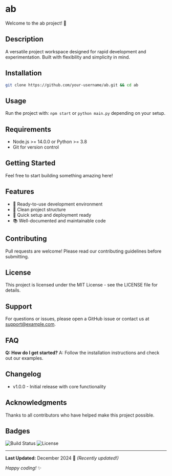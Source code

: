 # ab

Welcome to the ab project! 🚀

## Description

A versatile project workspace designed for rapid development and experimentation. Built with flexibility and simplicity in mind.

## Installation

```bash
git clone https://github.com/your-username/ab.git && cd ab
```

## Usage

Run the project with: `npm start` or `python main.py` depending on your setup.

## Requirements

- Node.js >= 14.0.0 or Python >= 3.8
- Git for version control

## Getting Started

Feel free to start building something amazing here!

## Features

- 🔧 Ready-to-use development environment
- 📁 Clean project structure
- 🚀 Quick setup and deployment ready
- 📚 Well-documented and maintainable code

## Contributing

Pull requests are welcome! Please read our contributing guidelines before submitting.

## License

This project is licensed under the MIT License - see the LICENSE file for details.

## Support

For questions or issues, please open a GitHub issue or contact us at support@example.com.

## FAQ

**Q: How do I get started?** A: Follow the installation instructions and check out our examples.

## Changelog

- v1.0.0 - Initial release with core functionality

## Acknowledgments

Thanks to all contributors who have helped make this project possible.

## Badges

![Build Status](https://img.shields.io/badge/build-passing-brightgreen) ![License](https://img.shields.io/badge/license-MIT-blue)

---

**Last Updated:** December 2024 📅 _(Recently updated!)_

*Happy coding!* ✨
